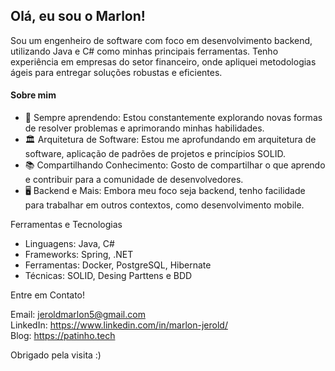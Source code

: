 ## Olá, eu sou o Marlon! 

Sou um engenheiro de software com foco em desenvolvimento backend, utilizando Java e C# como minhas principais ferramentas. Tenho experiência em empresas do setor financeiro, onde apliquei metodologias ágeis para entregar soluções robustas e eficientes.

#### Sobre mim
- 🌱 Sempre aprendendo: Estou constantemente explorando novas formas de resolver problemas e aprimorando minhas habilidades.
- 🏛️ Arquitetura de Software: Estou me aprofundando em arquitetura de software, aplicação de padrões de projetos e princípios SOLID.
- 📚 Compartilhando Conhecimento: Gosto de compartilhar o que aprendo e contribuir para a comunidade de desenvolvedores.
- 🖥️ Backend e Mais: Embora meu foco seja backend, tenho facilidade para trabalhar em outros contextos, como desenvolvimento mobile.

Ferramentas e Tecnologias
- Linguagens: Java, C#
- Frameworks: Spring, .NET
- Ferramentas: Docker, PostgreSQL, Hibernate
- Técnicas: SOLID, Desing Parttens e BDD

Entre em Contato!

Email: jeroldmarlon5@gmail.com <br>
LinkedIn: https://www.linkedin.com/in/marlon-jerold/ <br>
Blog: https://patinho.tech

Obrigado pela visita :)

